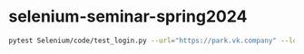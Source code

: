 # selenium-seminar-spring2024

```bash
pytest Selenium/code/test_login.py --url="https://park.vk.company" --login=*LOGIN* --password=*PASSWORD*
```